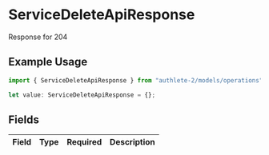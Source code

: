 # ServiceDeleteApiResponse

Response for 204

## Example Usage

```typescript
import { ServiceDeleteApiResponse } from "authlete-2/models/operations";

let value: ServiceDeleteApiResponse = {};
```

## Fields

| Field       | Type        | Required    | Description |
| ----------- | ----------- | ----------- | ----------- |